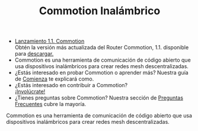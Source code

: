 ﻿---
title: "Commotion Inalámbrico"
layout: front
lang: es
---
<div id="slideshow">
  <div id="banner-slide" class="slideshow-inner">
    <ul class="bjqs">
      <li><a href="/blog/2014/10/15/commotion-router-v1.1-final-release-notes">Lanzamiento 1.1. Commotion</a><br />
        Obtén la versión más actualizada del Router Commotion, 1.1. disponible para <a href="/download/routers">descargar.</a></li>
      <li>Commotion es una herramienta de comunicación de código abierto que usa dispositivos inalámbricos para crear redes mesh descentralizadas.</li>
      <li>¿Estás interesado en probar Commotion o aprender más?  Nuestra guía de <a href="/docs/get-started">Comienza</a> te explicará como.</li>
      <li>¿Estás interesado en contribuir a Commotion?<br /><a href="/docs/get-involved">¡Involúcrate!</a></li>
      <li>¿Tienes preguntas sobre Commotion? Nuestra sección de <a href="/about/faq">Preguntas Frecuentes</a> cubre la mayoría.</li>
    </ul>
  </div>
  <noscript>
    <div id="banner-slide" class="slideshow-inner">
      <div class="noscript">Commotion es una herramienta de comunicación de código abierto que usa dispositivos inalámbricos para crear redes mesh descentralizadas.</div>
    </div>
  </noscript>
</div>      


